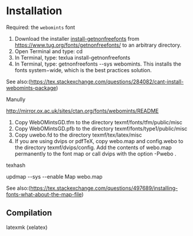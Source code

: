 # Installation
Required: the ```webomints``` font


1. Download the installer [install-getnonfreefonts](https://tug.org/fonts/getnonfreefonts/install-getnonfreefonts) from https://www.tug.org/fonts/getnonfreefonts/ to an arbitrary directory.
2. Open Terminal and type: cd <directory containing the downloaded file here minus brackets>
3. In Terminal, type: texlua install-getnonfreefonts
4. In Terminal, type: getnonfreefonts --sys webomints. This installs the fonts system−wide, which is the best practices solution. 

See also:(https://tex.stackexchange.com/questions/284082/cant-install-webomints-package)


Manully

http://mirror.ox.ac.uk/sites/ctan.org/fonts/webomints/README

1) Copy WebOMintsGD.tfm to the directory texmf/fonts/tfm/public/misc
2) Copy WebOMintsGD.pfb to the directory texmf/fonts/type1/public/misc
3) Copy uwebo.fd to the directory texmf/tex/latex/misc
4) If you are using dvips or pdfTeX, copy webo.map and config.webo to
   the directory texmf/dvips/config.  Add the contents of webo.map
   permanently to the font map or call dvips with the option -Pwebo .



texhash

updmap --sys --enable Map webo.map


See also:(https://tex.stackexchange.com/questions/497689/installing-fonts-what-about-the-map-file)


## Compilation

latexmk (xelatex)